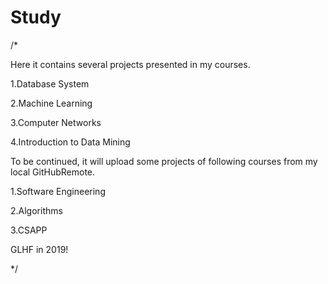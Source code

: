 # Study

/*
   
   Here it contains several projects presented in my courses.
   
   1.Database System
   
   2.Machine Learning
   
   3.Computer Networks
   
   4.Introduction to Data Mining
   
   To be continued, it will upload some projects of following courses from my local GitHubRemote.
   
   1.Software Engineering
   
   2.Algorithms
   
   3.CSAPP
   
   GLHF in 2019!

*/

